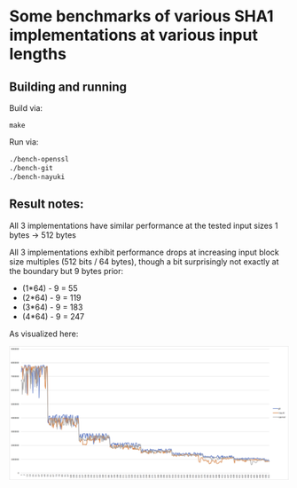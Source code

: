 
# Some benchmarks of various SHA1 implementations at various input lengths

## Building and running

Build via:
```
make
```

Run via:
```
./bench-openssl
./bench-git
./bench-nayuki
```

## Result notes:

All 3 implementations have similar performance at the tested input sizes 1 bytes -> 512 bytes

All 3 implementations exhibit performance drops at increasing input block size multiples (512 bits / 64 bytes), though a bit surprisingly not exactly at the boundary but 9 bytes prior:

 * (1*64) - 9 = 55
 * (2*64) - 9 = 119
 * (3*64) - 9 = 183
 * (4*64) - 9 = 247

As visualized here:

![Hashing rates graph](rates-graph.png)
